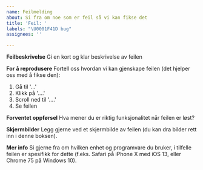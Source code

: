 ```yaml
---
name: Feilmelding
about: Si fra om noe som er feil så vi kan fikse det
title: 'Feil: '
labels: "\U0001F41D bug"
assignees: ''

---
```


**Feilbeskrivelse**
Gi en kort og klar beskrivelse av feilen

**For å reprodusere**
Fortell oss hvordan vi kan gjenskape feilen (det hjelper oss med å fikse den):

1. Gå til '...'
2. Klikk på '....'
3. Scroll ned til '....'
4. Se feilen

**Forventet oppførsel**
Hva mener du er riktig funksjonalitet når feilen er løst?

**Skjermbilder**
Legg gjerne ved et skjermbilde av feilen (du kan dra bilder rett inn i denne boksen).

**Mer info**
Si gjerne fra om hvilken enhet og programvare du bruker, i tilfelle feilen er spesifikk for dette (f.eks. Safari på iPhone X med iOS 13, eller Chrome 75 på Windows 10).
